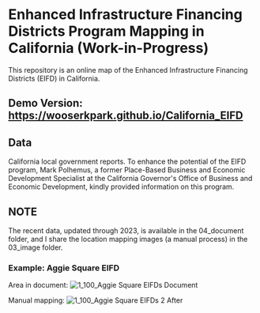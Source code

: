 # Enhanced Infrastructure Financing Districts Program Mapping in California (Work-in-Progress)
This repository is an online map of the Enhanced Infrastructure Financing Districts (EIFD) in California.

## Demo Version: https://wooserkpark.github.io/California_EIFD

## Data
California local government reports. To enhance the potential of the EIFD program, Mark Polhemus, a former Place-Based Business and Economic Development Specialist at the California Governor's Office of Business and Economic Development, kindly provided information on this program.

## NOTE
The recent data, updated through 2023, is available in the 04_document folder, and I share the location mapping images (a manual process) in the 03_image folder.

### Example: Aggie Square EIFD
Area in document: ![1_100_Aggie Square EIFDs Document](https://github.com/user-attachments/assets/992db389-d678-4a34-b186-9a5ae9eebebb)

Manual mapping: ![1_100_Aggie Square EIFDs 2 After](https://github.com/user-attachments/assets/1f598a5b-891c-4675-99ac-0f2915c36aae)
